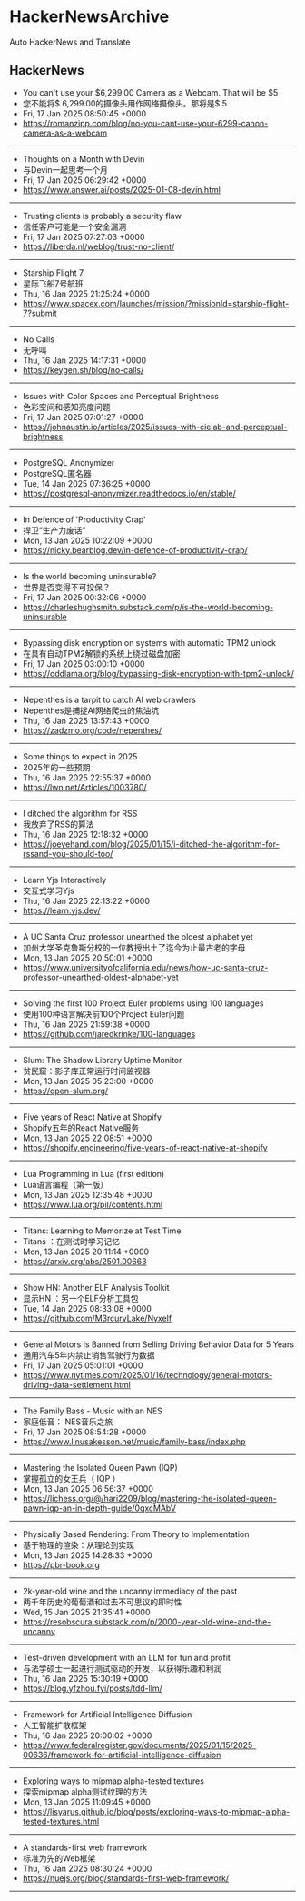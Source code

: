 # HackerNewsArchive
Auto HackerNews and Translate

## HackerNews
* You can't use your $6,299.00 Camera as a Webcam. That will be $5
* 您不能将$ 6,299.00的摄像头用作网络摄像头。那将是$ 5
* Fri, 17 Jan 2025 08:50:45 +0000
* https://romanzipp.com/blog/no-you-cant-use-your-6299-canon-camera-as-a-webcam
----
* Thoughts on a Month with Devin
* 与Devin一起思考一个月
* Fri, 17 Jan 2025 06:29:42 +0000
* https://www.answer.ai/posts/2025-01-08-devin.html
----
* Trusting clients is probably a security flaw
* 信任客户可能是一个安全漏洞
* Fri, 17 Jan 2025 07:27:03 +0000
* https://liberda.nl/weblog/trust-no-client/
----
* Starship Flight 7
* 星际飞船7号航班
* Thu, 16 Jan 2025 21:25:24 +0000
* https://www.spacex.com/launches/mission/?missionId=starship-flight-7?submit
----
* No Calls
* 无呼叫
* Thu, 16 Jan 2025 14:17:31 +0000
* https://keygen.sh/blog/no-calls/
----
* Issues with Color Spaces and Perceptual Brightness
* 色彩空间和感知亮度问题
* Fri, 17 Jan 2025 07:01:27 +0000
* https://johnaustin.io/articles/2025/issues-with-cielab-and-perceptual-brightness
----
* PostgreSQL Anonymizer
* PostgreSQL匿名器
* Tue, 14 Jan 2025 07:36:25 +0000
* https://postgresql-anonymizer.readthedocs.io/en/stable/
----
* In Defence of 'Productivity Crap'
* 捍卫“生产力废话”
* Mon, 13 Jan 2025 10:22:09 +0000
* https://nicky.bearblog.dev/in-defence-of-productivity-crap/
----
* Is the world becoming uninsurable?
* 世界是否变得不可投保？
* Fri, 17 Jan 2025 00:32:06 +0000
* https://charleshughsmith.substack.com/p/is-the-world-becoming-uninsurable
----
* Bypassing disk encryption on systems with automatic TPM2 unlock
* 在具有自动TPM2解锁的系统上绕过磁盘加密
* Fri, 17 Jan 2025 03:00:10 +0000
* https://oddlama.org/blog/bypassing-disk-encryption-with-tpm2-unlock/
----
* Nepenthes is a tarpit to catch AI web crawlers
* Nepenthes是捕捉AI网络爬虫的焦油坑
* Thu, 16 Jan 2025 13:57:43 +0000
* https://zadzmo.org/code/nepenthes/
----
* Some things to expect in 2025
* 2025年的一些预期
* Thu, 16 Jan 2025 22:55:37 +0000
* https://lwn.net/Articles/1003780/
----
* I ditched the algorithm for RSS
* 我放弃了RSS的算法
* Thu, 16 Jan 2025 12:18:32 +0000
* https://joeyehand.com/blog/2025/01/15/i-ditched-the-algorithm-for-rssand-you-should-too/
----
* Learn Yjs Interactively
* 交互式学习Yjs
* Thu, 16 Jan 2025 22:13:22 +0000
* https://learn.yjs.dev/
----
* A UC Santa Cruz professor unearthed the oldest alphabet yet
* 加州大学圣克鲁斯分校的一位教授出土了迄今为止最古老的字母
* Mon, 13 Jan 2025 20:50:01 +0000
* https://www.universityofcalifornia.edu/news/how-uc-santa-cruz-professor-unearthed-oldest-alphabet-yet
----
* Solving the first 100 Project Euler problems using 100 languages
* 使用100种语言解决前100个Project Euler问题
* Thu, 16 Jan 2025 21:59:38 +0000
* https://github.com/jaredkrinke/100-languages
----
* Slum: The Shadow Library Uptime Monitor
* 贫民窟：影子库正常运行时间监视器
* Mon, 13 Jan 2025 05:23:00 +0000
* https://open-slum.org/
----
* Five years of React Native at Shopify
* Shopify五年的React Native服务
* Mon, 13 Jan 2025 22:08:51 +0000
* https://shopify.engineering/five-years-of-react-native-at-shopify
----
* Lua Programming in Lua (first edition)
* Lua语言编程（第一版）
* Mon, 13 Jan 2025 12:35:48 +0000
* https://www.lua.org/pil/contents.html
----
* Titans: Learning to Memorize at Test Time
* Titans ：在测试时学习记忆
* Mon, 13 Jan 2025 20:11:14 +0000
* https://arxiv.org/abs/2501.00663
----
* Show HN: Another ELF Analysis Toolkit
* 显示HN ：另一个ELF分析工具包
* Tue, 14 Jan 2025 08:33:08 +0000
* https://github.com/M3rcuryLake/Nyxelf
----
* General Motors Is Banned from Selling Driving Behavior Data for 5 Years
* 通用汽车5年内禁止销售驾驶行为数据
* Fri, 17 Jan 2025 05:01:01 +0000
* https://www.nytimes.com/2025/01/16/technology/general-motors-driving-data-settlement.html
----
* The Family Bass - Music with an NES
* 家庭低音： NES音乐之旅
* Fri, 17 Jan 2025 08:54:28 +0000
* https://www.linusakesson.net/music/family-bass/index.php
----
* Mastering the Isolated Queen Pawn (IQP)
* 掌握孤立的女王兵（ IQP ）
* Mon, 13 Jan 2025 06:56:37 +0000
* https://lichess.org/@/hari2209/blog/mastering-the-isolated-queen-pawn-iqp-an-in-depth-guide/0qxcMAbV
----
* Physically Based Rendering: From Theory to Implementation
* 基于物理的渲染：从理论到实现
* Mon, 13 Jan 2025 14:28:33 +0000
* https://pbr-book.org
----
* 2k-year-old wine and the uncanny immediacy of the past
* 两千年历史的葡萄酒和过去不可思议的即时性
* Wed, 15 Jan 2025 21:35:41 +0000
* https://resobscura.substack.com/p/2000-year-old-wine-and-the-uncanny
----
* Test-driven development with an LLM for fun and profit
* 与法学硕士一起进行测试驱动的开发，以获得乐趣和利润
* Thu, 16 Jan 2025 15:30:19 +0000
* https://blog.yfzhou.fyi/posts/tdd-llm/
----
* Framework for Artificial Intelligence Diffusion
* 人工智能扩散框架
* Thu, 16 Jan 2025 20:00:02 +0000
* https://www.federalregister.gov/documents/2025/01/15/2025-00636/framework-for-artificial-intelligence-diffusion
----
* Exploring ways to mipmap alpha-tested textures
* 探索mipmap alpha测试纹理的方法
* Mon, 13 Jan 2025 11:09:45 +0000
* https://lisyarus.github.io/blog/posts/exploring-ways-to-mipmap-alpha-tested-textures.html
----
* A standards-first web framework
* 标准为先的Web框架
* Thu, 16 Jan 2025 08:30:24 +0000
* https://nuejs.org/blog/standards-first-web-framework/
----


